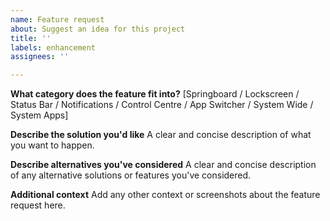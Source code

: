 ```yaml
---
name: Feature request
about: Suggest an idea for this project
title: ''
labels: enhancement
assignees: ''

---
```


**What category does the feature fit into?**
[Springboard / Lockscreen / Status Bar / Notifications / Control Centre / App Switcher / System Wide / System Apps]

**Describe the solution you'd like**
A clear and concise description of what you want to happen.

**Describe alternatives you've considered**
A clear and concise description of any alternative solutions or features you've considered.

**Additional context**
Add any other context or screenshots about the feature request here.
